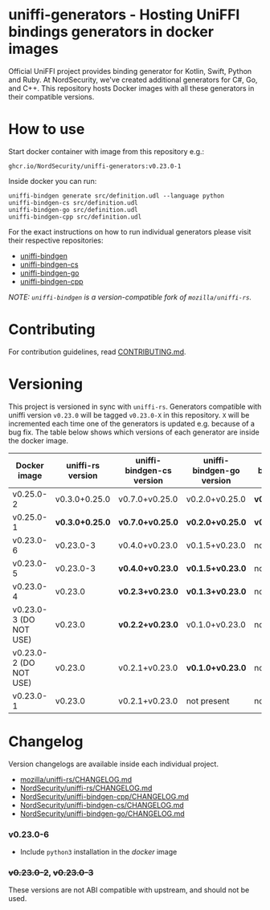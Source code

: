 # uniffi-generators - Hosting UniFFI bindings generators in docker images

Official UniFFI project provides binding generator for Kotlin, Swift, Python and Ruby. At
NordSecurity, we've created additional generators for C#, Go, and C++. This repository hosts Docker
images with all these generators in their compatible versions.

# How to use

Start docker container with image from this repository e.g.:
```
ghcr.io/NordSecurity/uniffi-generators:v0.23.0-1
```
Inside docker you can run:
```
uniffi-bindgen generate src/definition.udl --language python
uniffi-bindgen-cs src/definition.udl
uniffi-bindgen-go src/definition.udl
uniffi-bindgen-cpp src/definition.udl
```
For the exact instructions on how to run individual generators please visit their respective repositories:
- [uniffi-bindgen](https://github.com/NordSecurity/uniffi-rs)
- [uniffi-bindgen-cs](https://github.com/NordSecurity/uniffi-bindgen-cs)
- [uniffi-bindgen-go](https://github.com/NordSecurity/uniffi-bindgen-go)
- [uniffi-bindgen-cpp](https://github.com/NordSecurity/uniffi-bindgen-cpp)

*NOTE: `uniffi-bindgen` is a version-compatible fork of `mozilla/uniffi-rs`.*

# Contributing

For contribution guidelines, read [CONTRIBUTING.md](CONTRIBUTING.md).

# Versioning

This project is versioned in sync with `uniffi-rs`. Generators compatible with uniffi
version `v0.23.0` will be tagged `v0.23.0-X` in this repository. `X` will be incremented
each time one of the generators is updated e.g. because of a bug fix. The table below
shows which versions of each generator are inside the docker image.


| Docker image           | uniffi-rs version     | uniffi-bindgen-cs version | uniffi-bindgen-go version | uniffi-bindgen-cpp version |
|------------------------|-----------------------|---------------------------|---------------------------|----------------------------|
| v0.25.0-2              | v0.3.0+0.25.0         | v0.7.0+v0.25.0            | v0.2.0+v0.25.0            | **v0.2.2+v0.25.0**         |
| v0.25.0-1              | **v0.3.0+0.25.0**     | **v0.7.0+v0.25.0**        | **v0.2.0+v0.25.0**        | **v0.1.0+v0.25.0**         |
| v0.23.0-6              | v0.23.0-3             | v0.4.0+v0.23.0            | v0.1.5+v0.23.0            | not present                |
| v0.23.0-5              | v0.23.0-3             | **v0.4.0+v0.23.0**        | **v0.1.5+v0.23.0**        | not present                |
| v0.23.0-4              | v0.23.0               | **v0.2.3+v0.23.0**        | **v0.1.3+v0.23.0**        | not present                |
| v0.23.0-3 (DO NOT USE) | v0.23.0               | **v0.2.2+v0.23.0**        | v0.1.0+v0.23.0            | not present                |
| v0.23.0-2 (DO NOT USE) | v0.23.0               | v0.2.1+v0.23.0            | **v0.1.0+v0.23.0**        | not present                |
| v0.23.0-1              | v0.23.0               | v0.2.1+v0.23.0            | not present               | not present                |

# Changelog

Version changelogs are available inside each individual project.

- [mozilla/uniffi-rs/CHANGELOG.md](https://github.com/mozilla/uniffi-rs/blob/main/CHANGELOG.md)
- [NordSecurity/uniffi-rs/CHANGELOG.md](https://github.com/NordSecurity/uniffi-rs/blob/main/CHANGELOG.md)
- [NordSecurity/uniffi-bindgen-cpp/CHANGELOG.md](https://github.com/NordSecurity/uniffi-bindgen-cpp/blob/main/CHANGELOG.md)
- [NordSecurity/uniffi-bindgen-cs/CHANGELOG.md](https://github.com/NordSecurity/uniffi-bindgen-cs/blob/main/CHANGELOG.md)
- [NordSecurity/uniffi-bindgen-go/CHANGELOG.md](https://github.com/NordSecurity/uniffi-bindgen-go/blob/main/CHANGELOG.md)

### v0.23.0-6

- Include `python3` installation in the *docker* image

### ~~v0.23.0-2~~, ~~v0.23.0-3~~

These versions are not ABI compatible with upstream, and should not be used.
